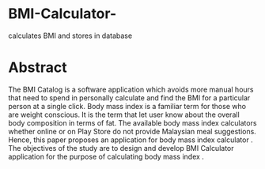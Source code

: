 # BMI-Calculator-
calculates BMI and stores in database
# Abstract

The BMI Catalog is a software application which avoids
more manual hours that need to spend in personally
calculate and find the BMI for a particular person at a single
click. Body mass index is a familiar term for those who are
weight conscious. It is the term that let user know about the
overall body composition in terms of fat. The available body
mass index calculators whether online or on Play Store do
not provide Malaysian meal suggestions. Hence, this paper
proposes an application for body mass index calculator . The
objectives of the study are to design and develop BMI
Calculator application for the purpose of calculating body
mass index .
